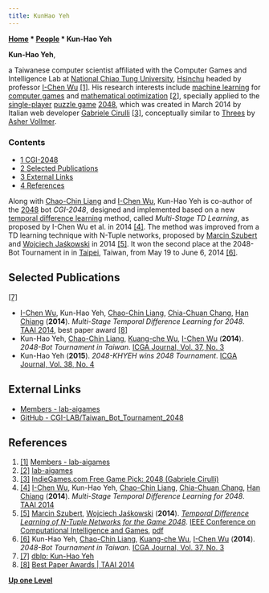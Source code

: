```yaml
---
title: KunHao Yeh
---
```

**[Home](Home "Home") \* [People](People "People") \* Kun-Hao Yeh**


**Kun-Hao Yeh**,  

a Taiwanese computer scientist affiliated with the Computer Games and Intelligence Lab at [National Chiao Tung University](National_Chiao_Tung_University "National Chiao Tung University"), [Hsinchu](https://en.wikipedia.org/wiki/Hsinchu) headed by professor [I-Chen Wu](I-Chen_Wu "I-Chen Wu") <a id="cite-note-1" href="#cite-ref-1">[1]</a>. His research interests include [machine learning](Learning "Learning") for [computer games](Games "Games") and [mathematical optimization](https://en.wikipedia.org/wiki/Mathematical_optimization) <a id="cite-note-2" href="#cite-ref-2">[2]</a>, specially applied to the [single-player](https://en.wikipedia.org/wiki/Single-player_video_game) [puzzle game](https://en.wikipedia.org/wiki/Puzzle_video_game) [2048](https://en.wikipedia.org/wiki/2048_%28video_game%29), which was created in March 2014 by Italian web developer [Gabriele Cirulli](index.php?title=Gabriele_Cirulli&action=edit&redlink=1 "Gabriele Cirulli (page does not exist)") <a id="cite-note-3" href="#cite-ref-3">[3]</a>, conceptually similar to [Threes](https://en.wikipedia.org/wiki/Threes) by [Asher Vollmer](index.php?title=Asher_Vollmer&action=edit&redlink=1 "Asher Vollmer (page does not exist)").




### Contents


* [1 CGI-2048](#cgi-2048)
* [2 Selected Publications](#selected-publications)
* [3 External Links](#external-links)
* [4 References](#references)






Along with [Chao-Chin Liang](Chao-Chin_Liang "Chao-Chin Liang") and [I-Chen Wu](I-Chen_Wu "I-Chen Wu"), Kun-Hao Yeh is co-author of the [2048](https://en.wikipedia.org/wiki/2048_%28video_game%29) bot *CGI-2048*, designed and implemented based on a new [temporal difference learning](Temporal_Difference_Learning "Temporal Difference Learning") method, called *Multi-Stage TD Learning*, as proposed by I-Chen Wu et al. in 2014 <a id="cite-note-4" href="#cite-ref-4">[4]</a>. The method was improved from a TD learning technique with N-Tuple networks, proposed by [Marcin Szubert](Marcin_Szubert "Marcin Szubert") and [Wojciech Jaśkowski](Wojciech_Ja%C5%9Bkowski "Wojciech Jaśkowski") in 2014 <a id="cite-note-5" href="#cite-ref-5">[5]</a>. It won the second place at the 2048-Bot Tournament in in [Taipei](https://en.wikipedia.org/wiki/Taipei), Taiwan, from May 19 to June 6, 2014 <a id="cite-note-6" href="#cite-ref-6">[6]</a>.



## Selected Publications


<a id="cite-note-7" href="#cite-ref-7">[7]</a>



* [I-Chen Wu](I-Chen_Wu "I-Chen Wu"), Kun-Hao Yeh, [Chao-Chin Liang](Chao-Chin_Liang "Chao-Chin Liang"), [Chia-Chuan Chang](index.php?title=Chia-Chuan_Chang&action=edit&redlink=1 "Chia-Chuan Chang (page does not exist)"), [Han Chiang](index.php?title=Han_Chiang&action=edit&redlink=1 "Han Chiang (page does not exist)") (**2014**). *Multi-Stage Temporal Difference Learning for 2048*. [TAAI 2014](index.php?title=TAAI_2014&action=edit&redlink=1 "TAAI 2014 (page does not exist)"), best paper award <a id="cite-note-8" href="#cite-ref-8">[8]</a>
* Kun-Hao Yeh, [Chao-Chin Liang](Chao-Chin_Liang "Chao-Chin Liang"), [Kuang-che Wu](Kuang-che_Wu "Kuang-che Wu"), [I-Chen Wu](I-Chen_Wu "I-Chen Wu") (**2014**). *2048-Bot Tournament in Taiwan*. [ICGA Journal, Vol. 37, No. 3](ICGA_Journal#37_3 "ICGA Journal")
* Kun-Hao Yeh (**2015**). *2048-KHYEH wins 2048 Tournament*. [ICGA Journal, Vol. 38, No. 4](ICGA_Journal#38_4 "ICGA Journal")


## External Links


* [Members - lab-aigames](http://www.aigames.nctu.edu.tw/members)
* [GitHub - CGI-LAB/Taiwan\_Bot\_Tournament\_2048](https://github.com/CGI-LAB/Taiwan_Bot_Tournament_2048)


## References


1. <a id="cite-ref-1" href="#cite-note-1">[1]</a> [Members - lab-aigames](http://www.aigames.nctu.edu.tw/members)
2. <a id="cite-ref-2" href="#cite-note-2">[2]</a> [lab-aigames](http://www.aigames.nctu.edu.tw/)
3. <a id="cite-ref-3" href="#cite-note-3">[3]</a> [IndieGames.com Free Game Pick: 2048 (Gabriele Cirulli)](http://indiegames.com/2014/03/2048_gabriele_cirulli.html)
4. <a id="cite-ref-4" href="#cite-note-4">[4]</a> [I-Chen Wu](I-Chen_Wu "I-Chen Wu"), Kun-Hao Yeh, [Chao-Chin Liang](Chao-Chin_Liang "Chao-Chin Liang"), [Chia-Chuan Chang](index.php?title=Chia-Chuan_Chang&action=edit&redlink=1 "Chia-Chuan Chang (page does not exist)"), [Han Chiang](index.php?title=Han_Chiang&action=edit&redlink=1 "Han Chiang (page does not exist)") (**2014**). *Multi-Stage Temporal Difference Learning for 2048*. [TAAI 2014](index.php?title=TAAI_2014&action=edit&redlink=1 "TAAI 2014 (page does not exist)")
5. <a id="cite-ref-5" href="#cite-note-5">[5]</a> [Marcin Szubert](Marcin_Szubert "Marcin Szubert"), [Wojciech Jaśkowski](Wojciech_Ja%C5%9Bkowski "Wojciech Jaśkowski") (**2014**). *[Temporal Difference Learning of N-Tuple Networks for the Game 2048](http://www.cs.put.poznan.pl/mszubert/projects/2048.html)*. [IEEE Conference on Computational Intelligence and Games](IEEE#CIG "IEEE"), [pdf](http://www.cs.put.poznan.pl/mszubert/pub/szubert2014cig.pdf)
6. <a id="cite-ref-6" href="#cite-note-6">[6]</a> Kun-Hao Yeh, [Chao-Chin Liang](Chao-Chin_Liang "Chao-Chin Liang"), [Kuang-che Wu](Kuang-che_Wu "Kuang-che Wu"), [I-Chen Wu](I-Chen_Wu "I-Chen Wu") (**2014**). *2048-Bot Tournament in Taiwan*. [ICGA Journal, Vol. 37, No. 3](ICGA_Journal#37_3 "ICGA Journal")
7. <a id="cite-ref-7" href="#cite-note-7">[7]</a> [dblp: Kun-Hao Yeh](http://dblp.uni-trier.de/pers/hd/y/Yeh:Kun=Hao)
8. <a id="cite-ref-8" href="#cite-note-8">[8]</a> [Best Paper Awards | TAAI 2014](http://taai2014.ntust.edu.tw/best-paper-award/)

**[Up one Level](People "People")**







 
